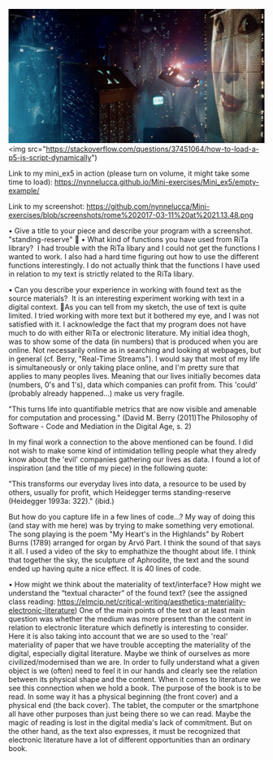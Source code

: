 
![alt text](https://github.com/nynnelucca/Mini-exercises/blob/gh-pages/Mini_ex5/bladerunner.jpg?raw=true)
<img src="https://stackoverflow.com/questions/37451064/how-to-load-a-p5-js-script-dynamically")

Link to my mini_ex5 in action (please turn on volume, it might take some time to load): https://nynnelucca.github.io/Mini-exercises/Mini_ex5/empty-example/

Link to my screenshot: https://github.com/nynnelucca/Mini-exercises/blob/screenshots/rome%202017-03-11%20at%2021.13.48.png

• Give a title to your piece and describe your program with a screenshot.
"standing-reserve" 
• What kind of functions you have used from RiTa library? 
I had trouble with the RiTa libary and I could not get the functions I wanted to work. I also had a hard time figuring out how to use the different functions interestingly. 
I do not actually think that the functions I have used in relation to my text is strictly related to the RiTa libary.

• Can you describe your experience in working with found text as the source materials? 
It is an interesting experiment working with text in a digital context. As you can tell from my sketch, the use of text is quite limited. I tried working with more text but it bothered my eye, and I was not satisfied with it. I acknowledge the fact that my program does not have much to do with either RiTa or electronic literature. 
My initial idea thogh, was to show some of the data (in numbers) that is produced when you are online. Not necessarily online as in searching and looking at webpages, but in general (cf. Berry, "Real-Time Streams"). 
I would say that most of my life is simultaneously or only taking place online, and I'm pretty sure that applies to many peoples lives. Meaning that our lives initially becomes data (numbers, 0's and 1's), data which companies can profit from. This 'could' (probably already happened…) make us very fragile. 

"This turns life into quantifiable metrics that are now visible and amenable for computation and processing." (David M. Berry (2011)The Philosophy of Software - Code and Mediation in the Digital Age, s. 2) 

In my final work a connection to the above mentioned can be found. I did not wish to make some kind of intimidation telling people what they alredy know about the 'evil' companies gathering our lives as data.  I found a lot of inspiration (and the title of my piece) in the following quote:
 
"This transforms our everyday lives into data, a resource to be used by others, usually for profit, which Heidegger terms standing-reserve (Heidegger 1993a: 322)." (ibid.) 

But how do you capture life in a few lines of code…?
My way of doing this (and stay with me here) was by trying to make something very emotional. The song playing is the poem "My Heart's in the Highlands" by Robert Burns (1789) arranged for organ by Arvö Part. I think the sound of that says it all. 
I used a video of the sky to emphathize the thought about life. I think that together the sky, the sculpture of Aphrodite, the text and the sound ended up having quite a nice effect. It is 40 lines of code.  

• How might we think about the materiality of text/interface? How might we understand the “textual character” of the found text? (see the assigned class reading: https://elmcip.net/critical-writing/aesthetics-materiality-electronic-literature)
One of the main points of the text or at least main question was whether the medium was more present than the content in relation to electronic literature which definetly is interesting to consider. Here it is also taking into account that we are so used to the 'real' materiality of paper that we have trouble accepting the materiality of the digital, especially digital literature. 
Maybe we think of ourselves as more civilized/modernised than we are.  In order to fully understand what a given object is we (often) need to feel it in our hands and clearly see the relation between its physical shape and the content. When it comes to literature we see this connection when we hold a book. The purpose of the book is to be read. In some way it has a physical beginning (the front cover) and a physical end (the back cover). The tablet, the computer or the smartphone all have other purposes than just being there so we can read. Maybe the magic of reading is lost in the digital media's lack of commitment. 
But on the other hand, as the text also expresses, it must be recognized that electronic literature have a lot of different opportunities than an ordinary book. 

